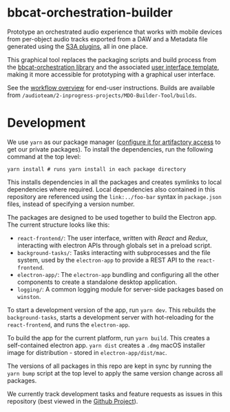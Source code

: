 # bbcat-orchestration-builder

Prototype an orchestrated audio experience that works with mobile devices from per-object audio tracks exported from a DAW and a Metadata file generated using the [S3A plugins](http://www.s3a-spatialaudio.org/plugins), all in one place.

This graphical tool replaces the packaging scripts and build process from the [bbcat-orchestration library](https://github.com/bbc/bbcat-orchestration) and the associated [user interface template](https://github.com/bbc/bbcat-orchestration-template), making it more accessible for prototyping with a graphical user interface.

See the [workflow overview](workflow.md) for end-user instructions. Builds are available from `/audioteam/2-inprogress-projects/MDO-Builder-Tool/builds`.

# Development

We use `yarn` as our package manager ([configure it for artifactory access](https://confluence.dev.bbc.co.uk/display/audioteam/bbcat-orchestration+libraries+and+tools) to get our private packages). To install the dependencies, run the following command at the top level:

```
yarn install # runs yarn install in each package directory
```

This installs dependencies in all the packages and creates symlinks to local dependencies where required. Local dependencies also contained in this repository are referenced using the `link:../foo-bar` syntax in `package.json` files, instead of specifying a version number.

The packages are designed to be used together to build the Electron app. The current structure looks like this:

  * `react-frontend/`: The user interface, written with _React_ and _Redux_, interacting with electron APIs through globals set in a preload script.
  * `background-tasks/`: Tasks interacting with subprocesses and the file system, used by the `electron-app` to provide a REST API to the `react-frontend`.
  * `electron-app/`: The `electron-app` bundling and configuring all the other components to create a standalone desktop application.
  * `logging/`: A common logging module for server-side packages based on `winston`.

To start a development version of the app, run `yarn dev`. This rebuilds the `background-tasks`, starts a development server with hot-reloading for the `react-frontend`, and runs the `electron-app`.

To build the app for the current platform, run `yarn build`. This creates a self-contained electron app. `yarn dist` creates a `.dmg` macOS installer image for distribution - stored in `electron-app/dist/mac`.

The versions of all packages in this repo are kept in sync by running the `yarn bump` script at the top level to apply the same version change across all packages.

We currently track development tasks and feature requests as issues in this repository (best viewed in the [Github Project](https://github.com/bbc/bbcat-orchestration-builder/projects/3)).
